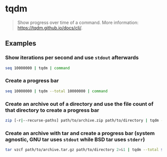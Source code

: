 # tqdm

> Show progress over time of a command. More information: <https://tqdm.github.io/docs/cli/>.

## Examples

### Show iterations per second and use `stdout` afterwards

```bash
seq 10000000 | tqdm | command
```

### Create a progress bar

```bash
seq 10000000 | tqdm --total 10000000 | command
```

### Create an archive out of a directory and use the file count of that directory to create a progress bar

```bash
zip [-r|--recurse-paths] path/to/archive.zip path/to/directory | tqdm --total $(find path/to/directory | wc [-l|--lines]) --unit files --null
```

### Create an archive with tar and create a progress bar (system agnostic, GNU tar uses `stdout` while BSD tar uses `stderr`)

```bash
tar vzcf path/to/archive.tar.gz path/to/directory 2>&1 | tqdm --total $(find path/to/directory | wc [-l|--lines]) --unit files --null
```
